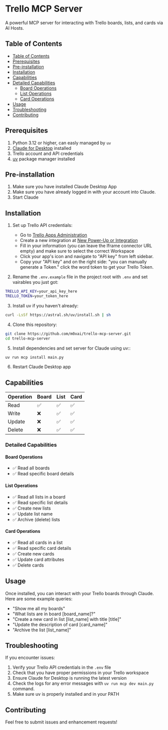 # Trello MCP Server

A powerful MCP server for interacting with Trello boards, lists, and cards via AI Hosts.

## Table of Contents
- [Table of Contents](#table-of-contents)
- [Prerequisites](#prerequisites)
- [Pre-installation](#pre-installation)
- [Installation](#installation)
- [Capabilities](#capabilities)
- [Detailed Capabilities](#detailed-capabilities)
    - [Board Operations](#board-operations)
    - [List Operations](#list-operations)
    - [Card Operations](#card-operations)
- [Usage](#usage)
- [Troubleshooting](#troubleshooting)
- [Contributing](#contributing)


## Prerequisites

1. Python 3.12 or higher, can easly managed by `uv`
2. [Claude for Desktop](https://claude.ai/download) installed
3. Trello account and API credentials
4. [uv](https://github.com/astral-sh/uv) package manager installed

## Pre-installation
1. Make sure you have installed Claude Desktop App
2. Make sure you have already logged in with your account into Claude.
3. Start Claude

## Installation



1. Set up Trello API credentials:
   - Go to [Trello Apps Administration](https://trello.com/power-ups/admin)
   - Create a new integration at [New Power-Up or Integration](https://trello.com/power-ups/admin/new)
   - Fill in your information (you can leave the Iframe connector URL empty) and make sure to select the correct Workspace
   - Click your app's icon and navigate to "API key" from left sidebar. 
   - Copy your "API key" and on the right side: "you can manually generate a Token." click the word token to get your Trello Token.

2. Rename the `.env.example` file in the project root with `.env` and set vairables you just got:
```bash
TRELLO_API_KEY=your_api_key_here
TRELLO_TOKEN=your_token_here
```

3. Install uv if you haven't already:
```bash
curl -LsSf https://astral.sh/uv/install.sh | sh
```

4. Clone this repository:
```bash
git clone https://github.com/m0xai/trello-mcp-server.git
cd trello-mcp-server
```

5. Install dependencies and set server for Claude using uv::
```bash
uv run mcp install main.py
```

6. Restart Claude Desktop app

## Capabilities

| Operation | Board | List | Card |
|-----------|-------|------|------|
| Read      | ✅    | ✅    | ✅   |
| Write     | ❌    | ✅    | ✅   |
| Update    | ❌    | ✅    | ✅   |
| Delete    | ❌    | ✅    | ✅   |

### Detailed Capabilities

#### Board Operations
- ✅ Read all boards
- ✅ Read specific board details

#### List Operations
- ✅ Read all lists in a board
- ✅ Read specific list details
- ✅ Create new lists
- ✅ Update list name
- ✅ Archive (delete) lists

#### Card Operations
- ✅ Read all cards in a list
- ✅ Read specific card details
- ✅ Create new cards
- ✅ Update card attributes
- ✅ Delete cards

## Usage

Once installed, you can interact with your Trello boards through Claude. Here are some example queries:

- "Show me all my boards"
- "What lists are in board [board_name]?"
- "Create a new card in list [list_name] with title [title]"
- "Update the description of card [card_name]"
- "Archive the list [list_name]"

## Troubleshooting

If you encounter issues:

1. Verify your Trello API credentials in the `.env` file
2. Check that you have proper permissions in your Trello workspace
3. Ensure Claude for Desktop is running the latest version
4. Check the logs for any error messages with `uv run mcp dev main.py` command.
5. Make sure uv is properly installed and in your PATH

## Contributing

Feel free to submit issues and enhancement requests!
